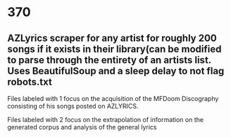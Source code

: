 # 370
AZLyrics scraper for any artist for roughly 200 songs if it exists in their library(can be modified to parse through the entirety of an artists list. Uses BeautifulSoup and a sleep delay to not flag robots.txt
-----------------------
Files labeled with 1 focus on the acquisition of the MFDoom Discography consisting of his songs posted on AZLYRICS. 

Files labeled with 2 focus on the extrapolation of information on the generated corpus and analysis of the general lyrics